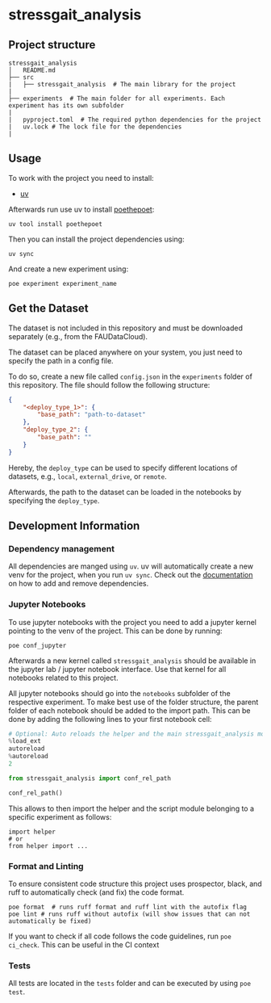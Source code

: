 # stressgait_analysis




## Project structure

```
stressgait_analysis
│   README.md
├── src
|   ├── stressgait_analysis  # The main library for the project
|
├── experiments  # The main folder for all experiments. Each experiment has its own subfolder
|
|   pyproject.toml  # The required python dependencies for the project
|   uv.lock # The lock file for the dependencies
|
```

## Usage

To work with the project you need to install:

- [uv](https://docs.astral.sh/uv/getting-started/installation/)

Afterwards run use uv to install [poethepoet](`https://poethepoet.natn.io`):

```
uv tool install poethepoet
```

Then you can install the project dependencies using:

```
uv sync
```

And create a new experiment using:

```
poe experiment experiment_name
```

## Get the Dataset

The dataset is not included in this repository and must be downloaded separately (e.g., from the FAUDataCloud).

The dataset can be placed anywhere on your system, you just need to specify the path in a config file.

To do so, create a new file called `config.json` in the `experiments` folder of this repository. The file should follow
the following structure:

```json
{
    "<deploy_type_1>": {
        "base_path": "path-to-dataset"
    },
    "deploy_type_2": {
        "base_path": ""
    }
}
```

Hereby, the `deploy_type` can be used to specify different locations of datasets, e.g., `local`, 
`external_drive`, or `remote`.

Afterwards, the path to the dataset can be loaded in the notebooks by specifying the `deploy_type`.


## Development Information

### Dependency management

All dependencies are manged using `uv`.
uv will automatically create a new venv for the project, when you run `uv sync`.
Check out the [documentation](https://docs.astral.sh/uv/) on how to add and remove dependencies.


### Jupyter Notebooks

To use jupyter notebooks with the project you need to add a jupyter kernel pointing to the venv of the project.
This can be done by running:

```
poe conf_jupyter
```

Afterwards a new kernel called `stressgait_analysis` should be available in the jupyter lab / jupyter notebook interface.
Use that kernel for all notebooks related to this project.



All jupyter notebooks should go into the `notebooks` subfolder of the respective experiment.
To make best use of the folder structure, the parent folder of each notebook should be added to the import path.
This can be done by adding the following lines to your first notebook cell:

```python
# Optional: Auto reloads the helper and the main stressgait_analysis module
%load_ext
autoreload
%autoreload
2

from stressgait_analysis import conf_rel_path

conf_rel_path()
```

This allows to then import the helper and the script module belonging to a specific experiment as follows:

```
import helper
# or
from helper import ...
```

### Format and Linting

To ensure consistent code structure this project uses prospector, black, and ruff to automatically check (and fix) the code format.

```
poe format  # runs ruff format and ruff lint with the autofix flag
poe lint # runs ruff without autofix (will show issues that can not automatically be fixed)
```

If you want to check if all code follows the code guidelines, run `poe ci_check`.
This can be useful in the CI context


### Tests

All tests are located in the `tests` folder and can be executed by using `poe test`.

